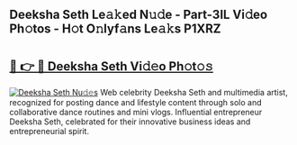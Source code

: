 ## Deeksha Seth Le𝚊𝚔ed N𝚞𝚍e - Part-3IL Vi𝚍eo Ph𝚘tos - H𝚘t O𝚗lyf𝚊ns Le𝚊𝚔s P1XRZ

# <h2><a href="http://hf0k0am.feru.top/?c=Deeksha+Seth">🔗 👉 🔴 Deeksha Seth Vi𝚍𝚎o Ph𝚘t𝚘𝚜</a></h2>

[![Deeksha Seth Nu𝚍𝚎s](https://i.imgur.com/0TWrTi3.gif)](http://hf0k0am.feru.top/?c=Deeksha+Seth)
Web celebrity Deeksha Seth and multimedia artist, recognized for posting dance and lifestyle content through solo and collaborative dance routines and mini vlogs. Influential entrepreneur Deeksha Seth, celebrated for their innovative business ideas and entrepreneurial spirit. 
